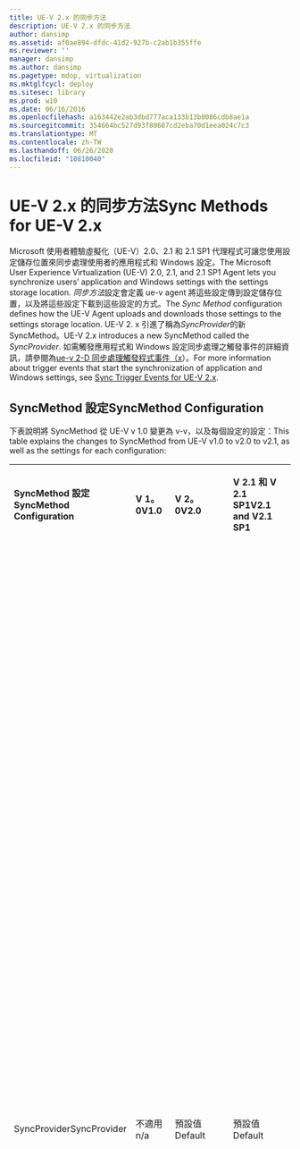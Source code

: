 ```yaml
---
title: UE-V 2.x 的同步方法
description: UE-V 2.x 的同步方法
author: dansimp
ms.assetid: af0ae894-dfdc-41d2-927b-c2ab1b355ffe
ms.reviewer: ''
manager: dansimp
ms.author: dansimp
ms.pagetype: mdop, virtualization
ms.mktglfcycl: deploy
ms.sitesec: library
ms.prod: w10
ms.date: 06/16/2016
ms.openlocfilehash: a163442e2ab3dbd777aca133b13b0086cdb8ae1a
ms.sourcegitcommit: 354664bc527d93f80687cd2eba70d1eea024c7c3
ms.translationtype: MT
ms.contentlocale: zh-TW
ms.lasthandoff: 06/26/2020
ms.locfileid: "10810040"
---
```

# <span data-ttu-id="ef3df-103">UE-V 2.x 的同步方法</span><span class="sxs-lookup"><span data-stu-id="ef3df-103">Sync Methods for UE-V 2.x</span></span>


<span data-ttu-id="ef3df-104">Microsoft 使用者體驗虛擬化（UE-V）2.0、2.1 和 2.1 SP1 代理程式可讓您使用設定儲存位置來同步處理使用者的應用程式和 Windows 設定。</span><span class="sxs-lookup"><span data-stu-id="ef3df-104">The Microsoft User Experience Virtualization (UE-V) 2.0, 2.1, and 2.1 SP1 Agent lets you synchronize users’ application and Windows settings with the settings storage location.</span></span> <span data-ttu-id="ef3df-105">*同步方法*設定會定義 ue-v agent 將這些設定傳到設定儲存位置，以及將這些設定下載到這些設定的方式。</span><span class="sxs-lookup"><span data-stu-id="ef3df-105">The *Sync Method* configuration defines how the UE-V Agent uploads and downloads those settings to the settings storage location.</span></span> <span data-ttu-id="ef3df-106">UE-V 2. x 引進了稱為*SyncProvider*的新 SyncMethod。</span><span class="sxs-lookup"><span data-stu-id="ef3df-106">UE-V 2.x introduces a new SyncMethod called the *SyncProvider*.</span></span> <span data-ttu-id="ef3df-107">如需觸發應用程式和 Windows 設定同步處理之觸發事件的詳細資訊，請參閱為[ue-v 2-D 同步處理觸發程式事件（x](sync-trigger-events-for-ue-v-2x-both-uevv2.md)）。</span><span class="sxs-lookup"><span data-stu-id="ef3df-107">For more information about trigger events that start the synchronization of application and Windows settings, see [Sync Trigger Events for UE-V 2.x](sync-trigger-events-for-ue-v-2x-both-uevv2.md).</span></span>

## <span data-ttu-id="ef3df-108">SyncMethod 設定</span><span class="sxs-lookup"><span data-stu-id="ef3df-108">SyncMethod Configuration</span></span>


<span data-ttu-id="ef3df-109">下表說明將 SyncMethod 從 UE-V v 1.0 變更為 v-v，以及每個設定的設定：</span><span class="sxs-lookup"><span data-stu-id="ef3df-109">This table explains the changes to SyncMethod from UE-V v1.0 to v2.0 to v2.1, as well as the settings for each configuration:</span></span>

<table>
<colgroup>
<col width="20%" />
<col width="20%" />
<col width="20%" />
<col width="20%" />
<col width="20%" />
</colgroup>
<tbody>
<tr class="odd">
<td align="left"><p><strong><span data-ttu-id="ef3df-110">SyncMethod 設定</span><span class="sxs-lookup"><span data-stu-id="ef3df-110">SyncMethod Configuration</span></span></strong></p></td>
<td align="left"><p><strong><span data-ttu-id="ef3df-111">V 1。0</span><span class="sxs-lookup"><span data-stu-id="ef3df-111">V1.0</span></span></strong></p></td>
<td align="left"><p><strong><span data-ttu-id="ef3df-112">V 2。0</span><span class="sxs-lookup"><span data-stu-id="ef3df-112">V2.0</span></span></strong></p></td>
<td align="left"><p><strong><span data-ttu-id="ef3df-113">V 2.1 和 V 2.1 SP1</span><span class="sxs-lookup"><span data-stu-id="ef3df-113">V2.1 and V2.1 SP1</span></span></strong></p></td>
<td align="left"><p><strong><span data-ttu-id="ef3df-114">描述</span><span class="sxs-lookup"><span data-stu-id="ef3df-114">Description</span></span></strong></p></td>
</tr>
<tr class="even">
<td align="left"><p><span data-ttu-id="ef3df-115">SyncProvider</span><span class="sxs-lookup"><span data-stu-id="ef3df-115">SyncProvider</span></span></p></td>
<td align="left"><p><span data-ttu-id="ef3df-116">不適用</span><span class="sxs-lookup"><span data-stu-id="ef3df-116">n/a</span></span></p></td>
<td align="left"><p><span data-ttu-id="ef3df-117">預設值</span><span class="sxs-lookup"><span data-stu-id="ef3df-117">Default</span></span></p></td>
<td align="left"><p><span data-ttu-id="ef3df-118">預設值</span><span class="sxs-lookup"><span data-stu-id="ef3df-118">Default</span></span></p></td>
<td align="left"><p><span data-ttu-id="ef3df-119">特定應用程式或全域 Windows 桌面設定的設定變更會儲存在本機的快取資料夾中。</span><span class="sxs-lookup"><span data-stu-id="ef3df-119">Settings changes for a specific application or for global Windows desktop settings are saved locally to a cache folder.</span></span> <span data-ttu-id="ef3df-120">當同步處理觸發事件發生時，這些變更會與 [設定] 儲存位置進行同步處理。</span><span class="sxs-lookup"><span data-stu-id="ef3df-120">These changes are then synchronized with the settings storage location when a synchronization trigger event takes place.</span></span> <span data-ttu-id="ef3df-121">推送變更會將本機變更儲存至 [設定] 儲存路徑。</span><span class="sxs-lookup"><span data-stu-id="ef3df-121">Pushing out changes will save the local changes to the settings storage path.</span></span></p>
<p><span data-ttu-id="ef3df-122">此預設設定為電腦的黃金標準。</span><span class="sxs-lookup"><span data-stu-id="ef3df-122">This default setting is the gold standard for computers.</span></span> <span data-ttu-id="ef3df-123">這個選項會嘗試在短暫的延遲之後同步處理設定和超時，以確保應用程式或作業系統啟動不會在長時間內延遲。</span><span class="sxs-lookup"><span data-stu-id="ef3df-123">This option attempts to synchronize the setting and times out after a short delay to ensure that the application or operating system startup isn’t delayed for a long period of time.</span></span></p>
<p><span data-ttu-id="ef3df-124">此功能也會與 [排程的任務–同步處理控制器] 應用程式相關聯。</span><span class="sxs-lookup"><span data-stu-id="ef3df-124">This functionality is also tied to the Scheduled task – Sync Controller Application.</span></span> <span data-ttu-id="ef3df-125">系統管理員控制排程任務的頻率。</span><span class="sxs-lookup"><span data-stu-id="ef3df-125">The administrator controls the frequency of the Scheduled task.</span></span> <span data-ttu-id="ef3df-126">根據預設，電腦在登入後每30分鐘都會同步處理其設定。</span><span class="sxs-lookup"><span data-stu-id="ef3df-126">By default, computers synchronize their settings every 30 min after logging on.</span></span></p></td>
</tr>
<tr class="odd">
<td align="left"><p><span data-ttu-id="ef3df-127">OfflineFiles</span><span class="sxs-lookup"><span data-stu-id="ef3df-127">OfflineFiles</span></span></p></td>
<td align="left"><p><span data-ttu-id="ef3df-128">預設值</span><span class="sxs-lookup"><span data-stu-id="ef3df-128">Default</span></span></p></td>
<td align="left"><p><span data-ttu-id="ef3df-129">已取代。</span><span class="sxs-lookup"><span data-stu-id="ef3df-129">Deprecated</span></span></p></td>
<td align="left"><p><span data-ttu-id="ef3df-130">已取代。</span><span class="sxs-lookup"><span data-stu-id="ef3df-130">Deprecated</span></span></p></td>
<td align="left"><p><span data-ttu-id="ef3df-131">在 V 2.0 中的行為與 SyncProvider 相同。</span><span class="sxs-lookup"><span data-stu-id="ef3df-131">Behaves the same as SyncProvider in V2.0.</span></span></p>
<p><span data-ttu-id="ef3df-132">如果啟用離線檔案並釘選資料夾，則 UE-V 會將此資料夾解除固定，並直接與中央 SMB 目錄同步處理。</span><span class="sxs-lookup"><span data-stu-id="ef3df-132">If Offline files are enabled and the folder is pinned then UE-V will unpin this folder and sync directly to the central SMB directory.</span></span></p>
<p><strong><span data-ttu-id="ef3df-133">注意： </strong> 在 V 1.0 中，如果您想要使用公司的斷開連接方式（亦即在膝上型電腦上傳送）來使用 ue-v，則指導方針是使用離線檔案來確保您的設定是漫遊。</span><span class="sxs-lookup"><span data-stu-id="ef3df-133">NOTE:</strong> In V1.0 if you wanted to use UE-V in a CorpNet disconnected manner (aka traveling with a Laptop), then the guidance is to use Offline Files to ensure that your settings roamed.</span></span><span data-ttu-id="ef3df-134">我們收到了足夠的客戶意見反應，讓您開啟 [離線檔案] 是不重要的企業封鎖。</span><span class="sxs-lookup"><span data-stu-id="ef3df-134"> We received sufficient customer feedback that turning on Offline files is a non-trivial enterprise blocker.</span></span> <span data-ttu-id="ef3df-135">所以在 UE-V 2 中，我們建立了一個緊密結合的同步引擎，以在本機緩存您的資料，並將設定同步處理到中央伺服器。</span><span class="sxs-lookup"><span data-stu-id="ef3df-135">So in UE-V 2, we created a tightly coupled synchronization engine to cache your data locally and synchronize the settings to the central server.</span></span> <span data-ttu-id="ef3df-136">此功能區域不會取代離線檔案或資料夾重新導向。</span><span class="sxs-lookup"><span data-stu-id="ef3df-136">This feature area does not replace Offline Files or Folder Redirection.</span></span></p>
<p><span data-ttu-id="ef3df-137">UE-V 2 在離線資料夾中無法正常運作，因此本指南不會將設定儲存路徑設定為釘選的 [已固定的離線] 或 [CSC] 資料夾。</span><span class="sxs-lookup"><span data-stu-id="ef3df-137">UE-V 2 does not work well with Offline folders so the guidance is not to set the settings storage path to a pinned Offline or CSC folder.</span></span></p></td>
</tr>
<tr class="even">
<td align="left"><p><span data-ttu-id="ef3df-138">External</span><span class="sxs-lookup"><span data-stu-id="ef3df-138">External</span></span></p></td>
<td align="left"><p><span data-ttu-id="ef3df-139">不適用</span><span class="sxs-lookup"><span data-stu-id="ef3df-139">n/a</span></span></p></td>
<td align="left"><p><span data-ttu-id="ef3df-140">不適用</span><span class="sxs-lookup"><span data-stu-id="ef3df-140">n/a</span></span></p></td>
<td align="left"><p><span data-ttu-id="ef3df-141">支援</span><span class="sxs-lookup"><span data-stu-id="ef3df-141">Supported</span></span></p></td>
<td align="left"><p><span data-ttu-id="ef3df-142">UE-V 2.1 中的新功能，此設定方法會指定，如果 UE-V 設定是寫入使用者電腦上的本機資料夾，則任何外部同步處理引擎（例如商務用 OneDrive、工作資料夾、Sharepoint 或 Dropbox）都可以用來將這些設定套用到使用者存取的不同電腦上。</span><span class="sxs-lookup"><span data-stu-id="ef3df-142">New in UE-V 2.1, this configuration method specifies that if UE-V settings are written to a local folder on the user computer, then any external sync engine (such as OneDrive for Business, Work Folders, Sharepoint, or Dropbox) can be used to apply these settings to the different computers that users access.</span></span></p></td>
</tr>
<tr class="odd">
<td align="left"><p><span data-ttu-id="ef3df-143">無</span><span class="sxs-lookup"><span data-stu-id="ef3df-143">None</span></span></p></td>
<td align="left"><p><span data-ttu-id="ef3df-144">是</span><span class="sxs-lookup"><span data-stu-id="ef3df-144">Yes</span></span></p></td>
<td align="left"><p><span data-ttu-id="ef3df-145">是</span><span class="sxs-lookup"><span data-stu-id="ef3df-145">Yes</span></span></p></td>
<td align="left"><p><span data-ttu-id="ef3df-146">是</span><span class="sxs-lookup"><span data-stu-id="ef3df-146">Yes</span></span></p></td>
<td align="left"><p><span data-ttu-id="ef3df-147">此設定設定是針對虛擬桌面基礎結構（VDI）及流程式應用程式體驗而設計。</span><span class="sxs-lookup"><span data-stu-id="ef3df-147">This configuration setting is designed for the Virtual Desktop Infrastructure (VDI) and Streamed Application experience primarily.</span></span> <span data-ttu-id="ef3df-148">此設定應該用於資料中心中使用的 Windows Server 方塊，其中的連線將一直是可用的。</span><span class="sxs-lookup"><span data-stu-id="ef3df-148">This setting should be used on Windows Server boxes used in a datacenter, where the connection will always be available.</span></span></p>
<p><span data-ttu-id="ef3df-149">任何設定變更都會直接儲存到伺服器。</span><span class="sxs-lookup"><span data-stu-id="ef3df-149">Any settings changes are saved directly to the server.</span></span> <span data-ttu-id="ef3df-150">如果無法使用 [設定] 儲存路徑的網路連線，則會將設定變更放在裝置上，並在下次同步處理提供程式執行時進行同步處理。</span><span class="sxs-lookup"><span data-stu-id="ef3df-150">If the network connection to the settings storage path is not available, then the settings changes are cached on the device and are synchronized the next time that the Sync Provider runs.</span></span> <span data-ttu-id="ef3df-151">如果找不到設定儲存路徑，且在登出時從彙集的 VDI 環境中移除使用者設定檔，這些設定變更會遺失，而且使用者必須重新套用變更，才能讓電腦再次達到設定儲存路徑。</span><span class="sxs-lookup"><span data-stu-id="ef3df-151">If the settings storage path is not found and the user profile is removed from a pooled VDI environment on logoff, then these settings changes are lost, and the user must reapply the change when the computer can again reach the settings storage path.</span></span></p>
<p><span data-ttu-id="ef3df-152">App 與 OS 會無限期地等待存在該位置。</span><span class="sxs-lookup"><span data-stu-id="ef3df-152">Apps and OS will wait indefinitely for the location to be present.</span></span> <span data-ttu-id="ef3df-153">如果找不到該位置，這可能會導致 App 載入或 OS 登入時間大幅增加。</span><span class="sxs-lookup"><span data-stu-id="ef3df-153">This could cause App load or OS logon time to dramatically increase if the location is not found.</span></span></p></td>
</tr>
</tbody>
</table>

 

<span data-ttu-id="ef3df-154">您可以透過下列方式設定同步處理方法：</span><span class="sxs-lookup"><span data-stu-id="ef3df-154">You can configure the sync method in these ways:</span></span>

-   <span data-ttu-id="ef3df-155">當您透過命令列參數或在批次腳本中[部署 Ue-v Agent](https://technet.microsoft.com/library/dn458891.aspx#agent)時</span><span class="sxs-lookup"><span data-stu-id="ef3df-155">When you [Deploy the UE-V Agent](https://technet.microsoft.com/library/dn458891.aspx#agent) through a command-line parameter or in a batch script</span></span>

-   <span data-ttu-id="ef3df-156">透過[群組原則](https://technet.microsoft.com/library/dn458893.aspx)設定</span><span class="sxs-lookup"><span data-stu-id="ef3df-156">Through [Group Policy](https://technet.microsoft.com/library/dn458893.aspx) settings</span></span>

-   <span data-ttu-id="ef3df-157">使用[System Center Configuration Pack](https://technet.microsoft.com/library/dn458917.aspx)進行 ue-v</span><span class="sxs-lookup"><span data-stu-id="ef3df-157">With the [System Center Configuration Pack](https://technet.microsoft.com/library/dn458917.aspx) for UE-V</span></span>

-   <span data-ttu-id="ef3df-158">使用[Windows PowerShell 或 Windows 管理工具（WMI）](https://technet.microsoft.com/library/dn458937.aspx)安裝 ue-v Agent 之後</span><span class="sxs-lookup"><span data-stu-id="ef3df-158">After installation of the UE-V Agent, by using [Windows PowerShell or Windows Management Instrumentation (WMI)](https://technet.microsoft.com/library/dn458937.aspx)</span></span>






## <span data-ttu-id="ef3df-159">相關主題</span><span class="sxs-lookup"><span data-stu-id="ef3df-159">Related topics</span></span>


[<span data-ttu-id="ef3df-160">部署 UE-V 2.x 的必要功能</span><span class="sxs-lookup"><span data-stu-id="ef3df-160">Deploy Required Features for UE-V 2.x</span></span>](deploy-required-features-for-ue-v-2x-new-uevv2.md#ssl)

[<span data-ttu-id="ef3df-161">部署 UE-V 2.x 的必要功能</span><span class="sxs-lookup"><span data-stu-id="ef3df-161">Deploy Required Features for UE-V 2.x</span></span>](deploy-required-features-for-ue-v-2x-new-uevv2.md#config)

[<span data-ttu-id="ef3df-162">UE-V 2.x 技術參考</span><span class="sxs-lookup"><span data-stu-id="ef3df-162">Technical Reference for UE-V 2.x</span></span>](technical-reference-for-ue-v-2x-both-uevv2.md)

 

 





